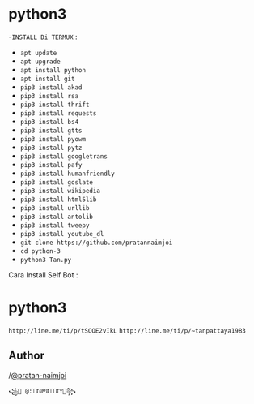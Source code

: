 # python3
-`INSTALL Di TERMUX` :
- `apt update`
- `apt upgrade`
- `apt install python`
- `apt install git`
- `pip3 install akad`
- `pip3 install rsa`
- `pip3 install thrift`
- `pip3 install requests`
- `pip3 install bs4`
- `pip3 install gtts`
- `pip3 install pyowm`
- `pip3 install pytz`
- `pip3 install googletrans`
- `pip3 install pafy`
- `pip3 install humanfriendly`
- `pip3 install goslate`
- `pip3 install wikipedia`
- `pip3 install html5lib`
- `pip3 install urllib`
- `pip3 install antolib`
- `pip3 install tweepy`
- `pip3 install youtube_dl`
- `git clone https://github.com/pratannaimjoi`
- `cd python-3`
- `python3 Tan.py`

Cara Install Self Bot :
# python3
   `http://line.me/ti/p/tSOOE2vIkL` 
   `http://line.me/ti/p/~tanpattaya1983`
## Author
   /[@pratan-naimjoi](https://www.linkedin.com/in/pratan-naimjoi)

    ꧁💓 @:꓄ꍏꈤᖘꍏ꓄꓄ꍏꌩ💓꧂   

